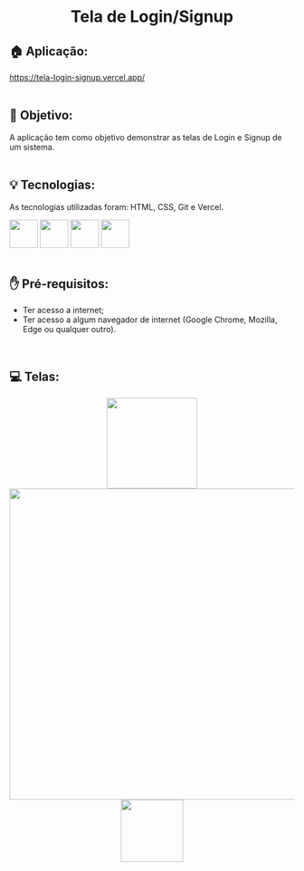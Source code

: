 <h1 align="center">
  Tela de Login/Signup
</h1>

## 🏠 Aplicação:
https://tela-login-signup.vercel.app/
<br><br>

## 🎯 Objetivo:
<span>A aplicação tem como objetivo demonstrar as telas de Login e Signup de um sistema.</span>
<br><br>

## 💡 Tecnologias:
As tecnologias utilizadas foram: HTML, CSS, Git e Vercel.
<div display: "flex" justify-content="center">
  <img width="50px" src="https://cdn.jsdelivr.net/gh/devicons/devicon@latest/icons/html5/html5-original.svg"/>
  <img width="50px" src="https://cdn.jsdelivr.net/gh/devicons/devicon@latest/icons/css3/css3-original.svg"/>
  <img width="50px" src="https://cdn.jsdelivr.net/gh/devicons/devicon@latest/icons/git/git-original.svg"/>        
  <img width="50px" src="https://cdn.jsdelivr.net/gh/devicons/devicon@latest/icons/vercel/vercel-original.svg"/>
</div>
<br>

## ✋ Pré-requisitos:
<ul>
  <li>Ter acesso a internet;</li>
  <li>Ter acesso a algum navegador de internet (Google Chrome, Mozilla, Edge ou qualquer outro).</li>
</ul>
<br>

## 💻 Telas:
<div align="center">
  <img src="https://github.com/tiagorodri-dev/site-nutricionista/assets/68871083/017e0e9f-1736-4edc-a164-e4c752d4c69d" width="160">
  <img src="https://github.com/tiagorodri-dev/site-nutricionista/assets/68871083/6fb321fd-6099-4561-8f71-436383bcf7d4" width="550">
  <img src="https://github.com/tiagorodri-dev/site-nutricionista/assets/68871083/13b1d88b-ed58-464f-9743-91f8f98bd254" width="110">
</div>
